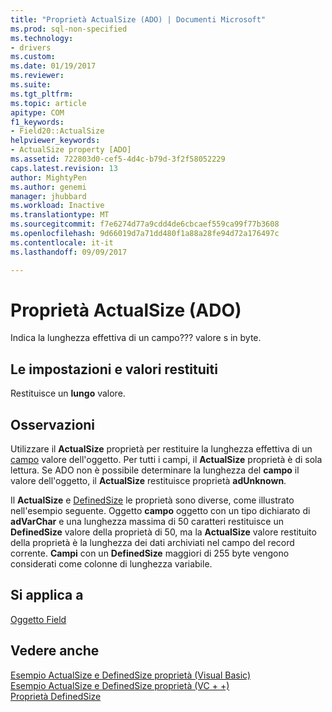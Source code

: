 ```yaml
---
title: "Proprietà ActualSize (ADO) | Documenti Microsoft"
ms.prod: sql-non-specified
ms.technology:
- drivers
ms.custom: 
ms.date: 01/19/2017
ms.reviewer: 
ms.suite: 
ms.tgt_pltfrm: 
ms.topic: article
apitype: COM
f1_keywords:
- Field20::ActualSize
helpviewer_keywords:
- ActualSize property [ADO]
ms.assetid: 722803d0-cef5-4d4c-b79d-3f2f58052229
caps.latest.revision: 13
author: MightyPen
ms.author: genemi
manager: jhubbard
ms.workload: Inactive
ms.translationtype: MT
ms.sourcegitcommit: f7e6274d77a9cdd4de6cbcaef559ca99f77b3608
ms.openlocfilehash: 9d66019d7a71dd480f1a88a28fe94d72a176497c
ms.contentlocale: it-it
ms.lasthandoff: 09/09/2017

---
```

# <a name="actualsize-property-ado"></a>Proprietà ActualSize (ADO)
Indica la lunghezza effettiva di un campo??? valore s in byte.  
  
## <a name="settings-and-return-values"></a>Le impostazioni e valori restituiti  
 Restituisce un **lungo** valore.  
  
## <a name="remarks"></a>Osservazioni  
 Utilizzare il **ActualSize** proprietà per restituire la lunghezza effettiva di un [campo](../../../ado/reference/ado-api/field-object.md) valore dell'oggetto. Per tutti i campi, il **ActualSize** proprietà è di sola lettura. Se ADO non è possibile determinare la lunghezza del **campo** il valore dell'oggetto, il **ActualSize** restituisce proprietà **adUnknown**.  
  
 Il **ActualSize** e [DefinedSize](../../../ado/reference/ado-api/definedsize-property.md) le proprietà sono diverse, come illustrato nell'esempio seguente. Oggetto **campo** oggetto con un tipo dichiarato di **adVarChar** e una lunghezza massima di 50 caratteri restituisce un **DefinedSize** valore della proprietà di 50, ma la  **ActualSize** valore restituito della proprietà è la lunghezza dei dati archiviati nel campo del record corrente. **Campi** con un **DefinedSize** maggiori di 255 byte vengono considerati come colonne di lunghezza variabile.  
  
## <a name="applies-to"></a>Si applica a  
 [Oggetto Field](../../../ado/reference/ado-api/field-object.md)  
  
## <a name="see-also"></a>Vedere anche  
 [Esempio ActualSize e DefinedSize proprietà (Visual Basic)](../../../ado/reference/ado-api/actualsize-and-definedsize-properties-example-vb.md)   
 [Esempio ActualSize e DefinedSize proprietà (VC + +)](../../../ado/reference/ado-api/actualsize-and-definedsize-properties-example-vc.md)   
 [Proprietà DefinedSize](../../../ado/reference/ado-api/definedsize-property.md)

